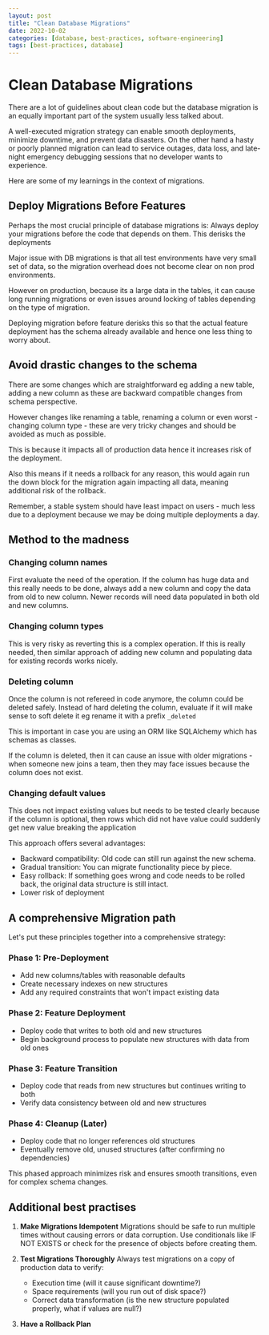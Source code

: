 ```yaml
---
layout: post
title: "Clean Database Migrations"
date: 2022-10-02
categories: [database, best-practices, software-engineering]
tags: [best-practices, database]
---
```


# Clean Database Migrations

There are a lot of guidelines about clean code but the database migration is an equally important part of the system usually less talked about.

A well-executed migration strategy can enable smooth deployments, minimize downtime, and prevent data disasters. On the other hand a hasty or poorly planned migration can lead to service outages, data loss, and late-night emergency debugging sessions that no developer wants to experience.

Here are some of my learnings in the context of migrations.

## Deploy Migrations Before Features

Perhaps the most crucial principle of database migrations is: Always deploy your migrations before the code that depends on them. This derisks the deployments

Major issue with DB migrations is that all test environments have very small set of data, so the migration overhead does not become clear on non prod environments.

However on production, because its a large data in the tables, it can cause long running migrations or even issues around locking of tables depending on the type of migration.

Deploying migration before feature derisks this so that the actual feature deployment has the schema already available and hence one less thing to worry about.

## Avoid drastic changes to the schema

There are some changes which are straightforward eg adding a new table, adding a new column as these are backward compatible changes from schema perspective.

However changes like renaming a table, renaming a column or even worst - changing column type - these are very tricky changes and should be avoided as much as possible.

This is because it impacts all of production data hence it increases risk of the deployment.

Also this means if it needs a rollback for any reason, this would again run the down block for the migration again impacting all data, meaning additional risk of the rollback.

Remember, a stable system should have least impact on users - much less due to a deployment because we may be doing multiple deployments a day.

## Method to the madness

### Changing column names
First evaluate the need of the operation. If the column has huge data and this really needs to be done, always add a new column and copy the data from old to new column. Newer records will need data populated in both old and new columns.

### Changing column types
This is very risky as reverting this is a complex operation. If this is really needed, then similar approach of adding new column and populating data for existing records works nicely.

### Deleting column
Once the column is not refereed in code anymore, the column could be deleted safely. Instead of hard deleting the column, evaluate if it will make sense to soft delete it eg rename it with a prefix `_deleted`

This is important in case you are using an ORM like SQLAlchemy which has schemas as classes.

If the column is deleted, then it can cause an issue with older migrations - when someone new joins a team, then they may face issues because the column does not exist.

### Changing default values
This does not impact existing values but needs to be tested clearly because if the column is optional, then rows which did not have value could suddenly get new value breaking the application

This approach offers several advantages:

* Backward compatibility: Old code can still run against the new schema.
* Gradual transition: You can migrate functionality piece by piece.
* Easy rollback: If something goes wrong and code needs to be rolled back, the original data structure is still intact.
* Lower risk of deployment

## A comprehensive Migration path

Let's put these principles together into a comprehensive strategy:

### Phase 1: Pre-Deployment
* Add new columns/tables with reasonable defaults
* Create necessary indexes on new structures
* Add any required constraints that won't impact existing data

### Phase 2: Feature Deployment
* Deploy code that writes to both old and new structures
* Begin background process to populate new structures with data from old ones

### Phase 3: Feature Transition
* Deploy code that reads from new structures but continues writing to both
* Verify data consistency between old and new structures

### Phase 4: Cleanup (Later)
* Deploy code that no longer references old structures
* Eventually remove old, unused structures (after confirming no dependencies)

This phased approach minimizes risk and ensures smooth transitions, even for complex schema changes.

## Additional best practises

1. **Make Migrations Idempotent**
   Migrations should be safe to run multiple times without causing errors or data corruption. Use conditionals like IF NOT EXISTS or check for the presence of objects before creating them.

2. **Test Migrations Thoroughly**
   Always test migrations on a copy of production data to verify:
   * Execution time (will it cause significant downtime?)
   * Space requirements (will you run out of disk space?)
   * Correct data transformation (is the new structure populated properly, what if values are null?)

3. **Have a Rollback Plan**
